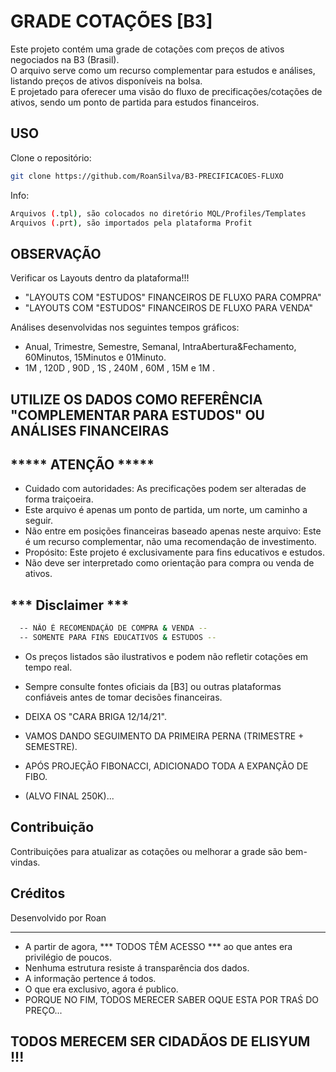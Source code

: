GRADE COTAÇÕES [B3]
===================

Este projeto contém uma grade de cotações com preços de ativos negociados na B3 (Brasil).  
O arquivo serve como um recurso complementar para estudos e análises, listando preços de ativos disponíveis na bolsa.  
E projetado para oferecer uma visão do fluxo de precificações/cotações de ativos, sendo um ponto de partida para estudos financeiros.  
  
  
USO    
---  

Clone o repositório:
```bash
git clone https://github.com/RoanSilva/B3-PRECIFICACOES-FLUXO
```  

Info:  
```bash
Arquivos (.tpl), são colocados no diretório MQL/Profiles/Templates  
Arquivos (.prt), são importados pela plataforma Profit
```    

OBSERVAÇÃO    
----------  

Verificar os Layouts dentro da plataforma!!!    
- "LAYOUTS COM "ESTUDOS" FINANCEIROS DE FLUXO PARA COMPRA"  
- "LAYOUTS COM "ESTUDOS" FINANCEIROS DE FLUXO PARA VENDA"  
  
Análises desenvolvidas nos seguintes tempos gráficos:
- Anual, Trimestre, Semestre, Semanal, IntraAbertura&Fechamento, 60Minutos, 15Minutos e 01Minuto.  
-  1M  ,    120D  ,    90D  ,    1S  ,             240M        ,    60M   ,     15M   e    1M   .  

       
UTILIZE OS DADOS COMO REFERÊNCIA "COMPLEMENTAR PARA ESTUDOS" OU ANÁLISES FINANCEIRAS  
------------------------------------------------------------------------------------  
  
  
***** ATENÇÃO *****  
-------------------  

- Cuidado com autoridades: As precificações podem ser alteradas de forma traiçoeira.  
- Este arquivo é apenas um ponto de partida, um norte, um caminho a seguir.  
- Não entre em posições financeiras baseado apenas neste arquivo: Este é um recurso complementar, não uma recomendação de investimento.  
- Propósito: Este projeto é exclusivamente para fins educativos e estudos.  
- Não deve ser interpretado como orientação para compra ou venda de ativos.  
  
  
*** Disclaimer ***  
------------------  
  
```bash
  -- NÃO É RECOMENDAÇÃO DE COMPRA & VENDA -- 
  -- SOMENTE PARA FINS EDUCATIVOS & ESTUDOS -- 
```  
  
- Os preços listados são ilustrativos e podem não refletir cotações em tempo real.  
- Sempre consulte fontes oficiais da [B3] ou outras plataformas confiáveis antes de tomar decisões financeiras.    
  
- DEIXA OS "CARA BRIGA 12/14/21".  
- VAMOS DANDO SEGUIMENTO DA PRIMEIRA PERNA (TRIMESTRE + SEMESTRE).  
- APÓS PROJEÇÃO FIBONACCI, ADICIONADO TODA A EXPANÇÃO DE FIBO. 
- (ALVO FINAL 250K)...  
  
  
Contribuição
------------
Contribuições para atualizar as cotações ou melhorar a grade são bem-vindas. 
  
  
Créditos
------------
Desenvolvido por Roan  

  
---------------------------------------------------------------------------------
- A partir de agora, *** TODOS TÊM ACESSO *** ao que antes era privilégio de poucos.  
- Nenhuma estrutura resiste á transparência dos dados.  
- A informação pertence á todos.  
- O que era exclusivo, agora é publico.  
- PORQUE NO FIM, TODOS MERECER SABER OQUE ESTA POR TRAŚ DO PREÇO...  
  
  
TODOS MERECEM SER CIDADÃOS DE ELISYUM !!!
------------------------------------------
